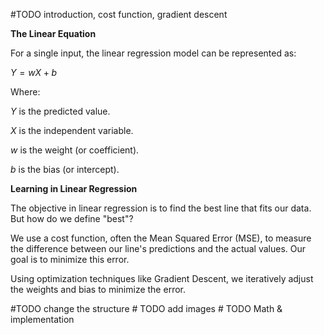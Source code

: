 \#TODO introduction, cost function, gradient descent

**The Linear Equation**

For a single input, the linear regression model can be represented as:

$Y = wX + b$

Where:

$Y$ is the predicted value.

$X$ is the independent variable.

$w$ is the weight (or coefficient).

$b$ is the bias (or intercept).

**Learning in Linear Regression**

The objective in linear regression is to find the best line that fits our data. But how do we define "best"?

We use a cost function, often the Mean Squared Error (MSE), to measure the difference between our line's predictions and the actual values. Our goal is to minimize this error.

Using optimization techniques like Gradient Descent, we iteratively adjust the weights and bias to minimize the error.
 
 \#TODO change the structure 
 \# TODO add images 
 \# TODO Math & implementation  
